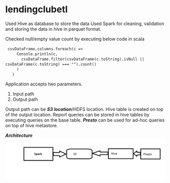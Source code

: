 # lendingclubetl

Used Hive as database to store the data
Used Spark for cleaning, validation and storing the data in hive in parquet format. 
 
Checked null/empty value count by executing below code in scala
 
 ```
  csvDataFrame.columns.foreach(c =>
      Console.println(c,
        csvDataFrame.filter(csvDataFrame(c.toString).isNull || csvDataFrame(c.toString) === "").count()
      )
    )
 ```

Application accepts two parameters. 
1.  Input path
2.  Output path

Output path can be ***S3 location***/HDFS location.
Hive table is created on top of the output location.
Report queries can be stored in hive tables by executing queries on the base table.
***Presto*** can be used for ad-hoc queries on top of hive metastore.

***Architecture***
![image info](architecture.jpg)

